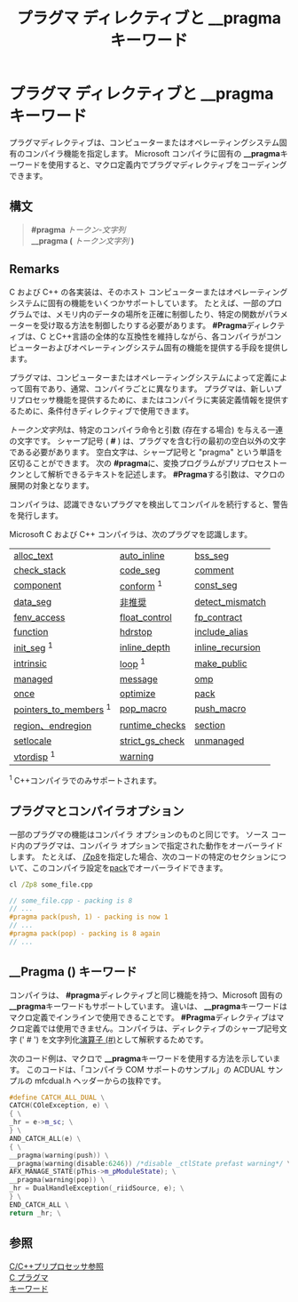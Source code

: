 ﻿---
title: プラグマ ディレクティブと __pragma キーワード
ms.date: 08/29/2019
f1_keywords:
- '#pragma'
helpviewer_keywords:
- '#pragma directives, C/C++'
- __pragma keyword
- pragma directives, C/C++
- pragmas, C/C++
- preprocessor
- pragmas
- preprocessor, pragmas
- pragma directives (#pragma)
ms.assetid: 9867b438-ac64-4e10-973f-c3955209873f
ms.openlocfilehash: 6cfbcd325dc895719bad5dccc9c19bcda90cdaa0
ms.sourcegitcommit: a6d63c07ab9ec251c48bc003ab2933cf01263f19
ms.translationtype: MT
ms.contentlocale: ja-JP
ms.lasthandoff: 12/05/2019
ms.locfileid: "74858075"
---
# <a name="pragma-directives-and-the-__pragma-keyword"></a>プラグマ ディレクティブと __pragma キーワード

プラグマディレクティブは、コンピューターまたはオペレーティングシステム固有のコンパイラ機能を指定します。 Microsoft コンパイラに固有の **__pragma**キーワードを使用すると、マクロ定義内でプラグマディレクティブをコーディングできます。

## <a name="syntax"></a>構文

> **#pragma** *トークン-文字列*\
> **__pragma (** *トークン文字列* **)**

## <a name="remarks"></a>Remarks

C および C++ の各実装は、そのホスト コンピューターまたはオペレーティング システムに固有の機能をいくつかサポートしています。 たとえば、一部のプログラムでは、メモリ内のデータの場所を正確に制御したり、特定の関数がパラメーターを受け取る方法を制御したりする必要があります。 **#Pragma**ディレクティブは、C とC++言語の全体的な互換性を維持しながら、各コンパイラがコンピューターおよびオペレーティングシステム固有の機能を提供する手段を提供します。

プラグマは、コンピューターまたはオペレーティングシステムによって定義によって固有であり、通常、コンパイラごとに異なります。 プラグマは、新しいプリプロセッサ機能を提供するために、またはコンパイラに実装定義情報を提供するために、条件付きディレクティブで使用できます。

*トークン文字列*は、特定のコンパイラ命令と引数 (存在する場合) を与える一連の文字です。 シャープ記号 ( **#** ) は、プラグマを含む行の最初の空白以外の文字である必要があります。 空白文字は、シャープ記号と "pragma" という単語を区切ることができます。 次の **#pragma**に、変換プログラムがプリプロセストークンとして解析できるテキストを記述します。 **#Pragma**する引数は、マクロの展開の対象となります。

コンパイラは、認識できないプラグマを検出してコンパイルを続行すると、警告を発行します。

Microsoft C および C++ コンパイラは、次のプラグマを認識します。

||||
|-|-|-|
|[alloc_text](../preprocessor/alloc-text.md)|[auto_inline](../preprocessor/auto-inline.md)|[bss_seg](../preprocessor/bss-seg.md)|
|[check_stack](../preprocessor/check-stack.md)|[code_seg](../preprocessor/code-seg.md)|[comment](../preprocessor/comment-c-cpp.md)|
|[component](../preprocessor/component.md)|[conform](../preprocessor/conform.md) <sup>1</sup>|[const_seg](../preprocessor/const-seg.md)|
|[data_seg](../preprocessor/data-seg.md)|[非推奨](../preprocessor/deprecated-c-cpp.md)|[detect_mismatch](../preprocessor/detect-mismatch.md)|
|[fenv_access](../preprocessor/fenv-access.md)|[float_control](../preprocessor/float-control.md)|[fp_contract](../preprocessor/fp-contract.md)|
|[function](../preprocessor/function-c-cpp.md)|[hdrstop](../preprocessor/hdrstop.md)|[include_alias](../preprocessor/include-alias.md)|
|[init_seg](../preprocessor/init-seg.md) <sup>1</sup>|[inline_depth](../preprocessor/inline-depth.md)|[inline_recursion](../preprocessor/inline-recursion.md)|
|[intrinsic](../preprocessor/intrinsic.md)|[loop](../preprocessor/loop.md) <sup>1</sup>|[make_public](../preprocessor/make-public.md)|
|[managed](../preprocessor/managed-unmanaged.md)|[message](../preprocessor/message.md)|[omp](../preprocessor/omp.md)|
|[once](../preprocessor/once.md)|[optimize](../preprocessor/optimize.md)|[pack](../preprocessor/pack.md)|
|[pointers_to_members](../preprocessor/pointers-to-members.md) <sup>1</sup>|[pop_macro](../preprocessor/pop-macro.md)|[push_macro](../preprocessor/push-macro.md)|
|[region、endregion](../preprocessor/region-endregion.md)|[runtime_checks](../preprocessor/runtime-checks.md)|[section](../preprocessor/section.md)|
|[setlocale](../preprocessor/setlocale.md)|[strict_gs_check](../preprocessor/strict-gs-check.md)|[unmanaged](../preprocessor/managed-unmanaged.md)|
|[vtordisp](../preprocessor/vtordisp.md) <sup>1</sup>|[warning](../preprocessor/warning.md)||

<sup>1</sup> C++コンパイラでのみサポートされます。

## <a name="pragmas-and-compiler-options"></a>プラグマとコンパイラオプション

一部のプラグマの機能はコンパイラ オプションのものと同じです。 ソース コード内のプラグマは、コンパイラ オプションで指定された動作をオーバーライドします。 たとえば、 [/Zp8](../build/reference/zp-struct-member-alignment.md)を指定した場合、次のコードの特定のセクションについて、このコンパイラ設定を[pack](../preprocessor/pack.md)でオーバーライドできます。

```cmd
cl /Zp8 some_file.cpp
```

```cpp
// some_file.cpp - packing is 8
// ...
#pragma pack(push, 1) - packing is now 1
// ...
#pragma pack(pop) - packing is 8 again
// ...
```

## <a name="the-__pragma-keyword"></a>__Pragma () キーワード

コンパイラは、 **#pragma**ディレクティブと同じ機能を持つ、Microsoft 固有の **__pragma**キーワードもサポートしています。 違いは、 **__pragma**キーワードはマクロ定義でインラインで使用できることです。 **#Pragma**ディレクティブはマクロ定義では使用できません。コンパイラは、ディレクティブのシャープ記号文字 (' # ') を文字列化[演算子 (#)](../preprocessor/stringizing-operator-hash.md)として解釈するためです。

次のコード例は、マクロで **__pragma**キーワードを使用する方法を示しています。 このコードは、「コンパイラ COM サポートのサンプル」の ACDUAL サンプルの mfcdual.h ヘッダーからの抜粋です。

```cpp
#define CATCH_ALL_DUAL \
CATCH(COleException, e) \
{ \
_hr = e->m_sc; \
} \
AND_CATCH_ALL(e) \
{ \
__pragma(warning(push)) \
__pragma(warning(disable:6246)) /*disable _ctlState prefast warning*/ \
AFX_MANAGE_STATE(pThis->m_pModuleState); \
__pragma(warning(pop)) \
_hr = DualHandleException(_riidSource, e); \
} \
END_CATCH_ALL \
return _hr; \
```

## <a name="see-also"></a>参照

[C/C++プリプロセッサ参照](../preprocessor/c-cpp-preprocessor-reference.md)\
[C プラグマ](../c-language/c-pragmas.md)\
[キーワード](../cpp/keywords-cpp.md)
